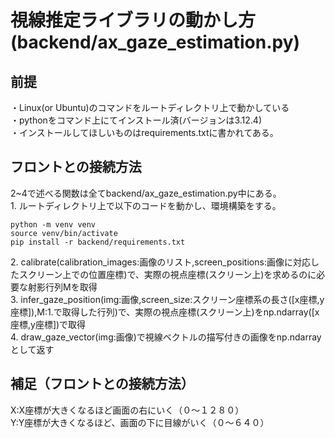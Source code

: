 # 視線推定ライブラリの動かし方(backend/ax_gaze_estimation.py)
## 前提
・Linux(or Ubuntu)のコマンドをルートディレクトリ上で動かしている  
・pythonをコマンド上にてインストール済(バージョンは3.12.4)  
・インストールしてほしいものはrequirements.txtに書かれてある。
## フロントとの接続方法
2~4で述べる関数は全てbackend/ax_gaze_estimation.py中にある。  
1\. ルートディレクトリ上で以下のコードを動かし、環境構築をする。
```
python -m venv venv  
source venv/bin/activate  
pip install -r backend/requirements.txt  
```
2\. calibrate(calibration_images:画像のリスト,screen_positions:画像に対応したスクリーン上での位置座標)で、実際の視点座標(スクリーン上)を求めるのに必要な射影行列Mを取得  
3\. infer_gaze_position(img:画像,screen_size:スクリーン座標系の長さ([x座標,y座標]),M:1\.で取得した行列)で、実際の視点座標(スクリーン上)をnp.ndarray([x座標,y座標])で取得  
4\. draw_gaze_vector(img:画像)で視線ベクトルの描写付きの画像をnp.ndarrayとして返す
## 補足（フロントとの接続方法）
X:X座標が大きくなるほど画面の右にいく（０～１２８０）  
Y:Y座標が大きくなるほど、画面の下に目線がいく（０～６４０）   

